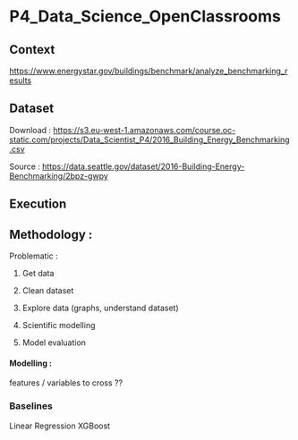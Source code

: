 # P4_Data_Science_OpenClassrooms

## Context
https://www.energystar.gov/buildings/benchmark/analyze_benchmarking_results

## Dataset

Download : https://s3.eu-west-1.amazonaws.com/course.oc-static.com/projects/Data_Scientist_P4/2016_Building_Energy_Benchmarking.csv

Source  : https://data.seattle.gov/dataset/2016-Building-Energy-Benchmarking/2bpz-gwpy


## Execution


## Methodology :

Problematic :

1) Get data
2) Clean dataset
3) Explore data (graphs, understand dataset)

4) Scientific modelling
5) Model evaluation

#### Modelling : 
features / variables to cross ??

### Baselines
Linear Regression
XGBoost